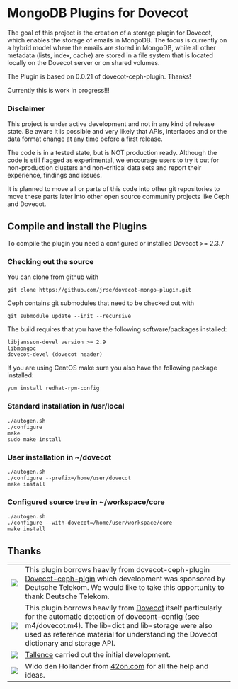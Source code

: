 MongoDB Plugins for Dovecot  
========================

The goal of this project is the creation of a storage plugin for Dovecot, which enables the storage of emails in MongoDB. The focus is currently on a hybrid model where the emails are stored in MongoDB, while all other metadata (lists, index, cache) are stored in a file system that is located locally on the Dovecot server or on shared volumes.

The Plugin is based on 0.0.21 of dovecot-ceph-plugin. Thanks!

Currently this is work in progress!!!

### Disclaimer

This project is under active development and not in any kind of release state. Be aware it is possible and very likely that APIs, interfaces and or the data format change at any time before a first release.

The code is in a tested state, but is NOT production ready. Although the code is still flagged as experimental, we encourage users to try it out for non-production clusters and non-critical data sets and report their experience, findings and issues.

It is planned to move all or parts of this code into other git repositories to move these parts later into other open source community projects like Ceph and Dovecot.

## Compile and install the Plugins

To compile the plugin you need a configured or installed Dovecot >= 2.3.7

### Checking out the source

You can clone from github with

	git clone https://github.com/jrse/dovecot-mongo-plugin.git

Ceph contains git submodules that need to be checked out with

	git submodule update --init --recursive


The build requires that you have the following software/packages installed:

    libjansson-devel version >= 2.9
    libmongoc
    dovecot-devel (dovecot header)

If you are using CentOS make sure you also have the following package installed:

    yum install redhat-rpm-config

### Standard installation in /usr/local

    ./autogen.sh
    ./configure
    make
    sudo make install

### User installation in ~/dovecot

    ./autogen.sh
    ./configure --prefix=/home/user/dovecot 
    make install

### Configured source tree in ~/workspace/core

    ./autogen.sh
    ./configure --with-dovecot=/home/user/workspace/core
    make install

## Thanks

<table border="0">
  <tr>
    <td><img src="https://upload.wikimedia.org/wikipedia/commons/2/2e/Telekom_Logo_2013.svg"</td>
    <td>This plugin borrows heavily from dovecot-ceph-plugin <a href="https://github.com/ceph-dovecot/dovecot-ceph-plugin">Dovecot-ceph-plgin</a> which development was sponsored by Deutsche Telekom. We would like to take this opportunity to thank Deutsche Telekom.</td>
  </tr>
  <tr>
    <td><img src="https://upload.wikimedia.org/wikipedia/commons/3/37/Dovecot-logo.png"</td>
    <td>This plugin borrows heavily from <a href="https://github.com/dovecot/core/">Dovecot</a> itself particularly for the automatic detection of dovecont-config (see m4/dovecot.m4). The lib-dict and lib-storage were also used as reference material for understanding the Dovecot dictionary and storage API.</td>
  </tr>
  <tr>
    <td><img src="https://www.tallence.com/fileadmin/user_upload/content/Mailing/tallence_logo-email.png"</td>
    <td><a href="https://www.tallence.com/">Tallence</a> carried out the initial development.</td>
  </tr>
  <tr>
    <td><img src="https://avatars1.githubusercontent.com/u/20288092?v=4&s=100"</td>
    <td>Wido den Hollander from <a href="http://www.42on.com">42on.com</a> for all the help and ideas.</td>
  </tr>
</table>
